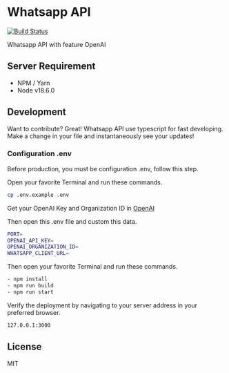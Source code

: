 # Whatsapp API
[![Build Status](https://travis-ci.org/joemccann/dillinger.svg?branch=master)](https://travis-ci.org/joemccann/dillinger)

Whatsapp API with feature OpenAI

## Server Requirement
- NPM / Yarn
- Node v18.6.0

## Development
Want to contribute? Great! Whatsapp API use typescript for fast developing.
Make a change in your file and instantaneously see your updates!

### Configuration .env
Before production, you must be configuration .env, follow this step.

Open your favorite Terminal and run these commands.
```sh
cp .env.example .env
```

Get your OpenAI Key and Organization ID in [OpenAI](https://beta.openai.com/account/api-keys)

Then open this .env file and custom this data.
```sh
PORT=
OPENAI_API_KEY=
OPENAI_ORGANIZATION_ID=
WHATSAPP_CLIENT_URL=
```

Then open your favorite Terminal and run these commands.

```sh
- npm install
- npm run build
- npm run start
```

Verify the deployment by navigating to your server address in
your preferred browser.

```sh
127.0.0.1:3000
```

## License
MIT